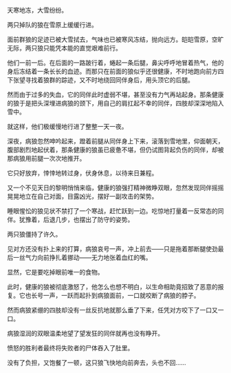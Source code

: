 ---
---
天寒地冻，大雪纷纷。

两只掉队的狼在雪原上缓缓行进。

面前群狼的足迹已被大雪拭去，气味也已被寒风冻结，抛向远方。皑皑雪原，空旷无际，两只狼只能凭本能的直觉艰难前行。

他们一前一后。在后面的一路跛行着，蜷起一条后腿，鼻尖呼呼地冒着热气，他的身后冻结着一条长长的血迹。而那只在前面的狼似乎还很健康，不时地跑向前方四下张望寻找着狼群的踪迹，又不时地绕回同伴身后，用头顶它的后腿。

然而由于过多的失血，它的同伴此时虚弱不堪，甚至没有力气再站起身。那条健康的狼于是把头深埋进病狼的颈下，用自己的肩扛起不幸的同伴，四肢却深深地陷入雪中。

就这样，他们极缓慢地行进了整整一天一夜。

深夜，病狼忽然呻吟起来，蹬着前腿从同伴身上下来，滚落到雪地里，仰面朝天，腹部剧烈地起伏着，那条健康的狼虽已疲惫不堪，但仍试图背起负伤的同伴，却被那病狼用前腿一次次地推开。

它只好放弃，悻悻地转过身，伏身休息，以待来日兼程。

又一个不见天日的黎明悄悄来临，健康的狼强打精神微睁双眼，忽然发现同伴摇摇晃晃地立在自己对面，目露凶光，摆好一副攻击的架势。

睡眼惺忪的狼见状不禁打了一个寒战，赶忙跃到一边。吃惊地打量着一反常态的同伴。犹豫着，后退几步，也摆出了防守的姿势。

两只狼僵持了许久。

见对方还没有扑上来的打算，病狼哀号一声，冲上前去——只是拖着那断腿使劲最后一丝气力向前挣扎着挪动——无力地张着血红的嘴。

显然，它是要吃掉眼前唯一的食物。

此时，健康的狼被彻底激怒了，他怎么也想不明白，以生命相助竟招致了恶意的报复。它也长号一声，一跃而起扑到病狼面前，一口就咬断了病狼的脖子。

然而病狼紧绷的四肢却没有一丝反抗地就那么垂了下来，任凭对方咬下了一口又一口。

病狼湿润的双眼温柔地望了望发狂的同伴就再也没有睁开。

愤怒的胜利者最终将失败者的尸体吞入了肚里。

没有了负担，又饱餐了一顿，这只狼飞快地向前奔去，头也不回……